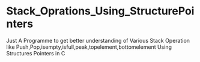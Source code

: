 # Stack_Oprations_Using_StructurePointers
Just A Programme to get better understanding of Various Stack Operation like Push,Pop,isempty,isfull,peak,topelement,bottomelement Using Structures Pointers in C
